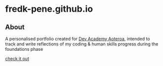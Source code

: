 # fredk-pene.github.io

## About
A personalised portfolio created for [Dev Academy Aoteroa](https://devacademy.co.nz/?gclid=Cj0KCQiA8t2eBhDeARIsAAVEga0uq2FO8jY61GO8IMR_m623dtbb3TkRIJj_rcAB5JtvqNfOsXCdPA0aAu0cEALw_wcB), intended to track and write reflections of my coding & human skills progress during the foundations phase

[check it out](fredk-pene.github.io)
